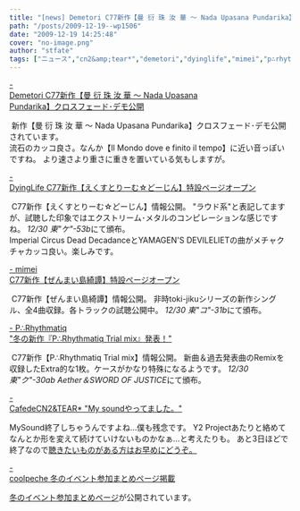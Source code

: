 ```yaml
---
title: "[news] Demetori C77新作【曼 衍 珠 汝 華 ～ Nada Upasana Pundarika】クロスフェード･デモ公開"
path: "/posts/2009-12-19--wp1506"
date: "2009-12-19 14:25:48"
cover: "no-image.png"
author: "stfate"
tags: ["ニュース","cn2&amp;tear*","demetori","dyinglife","mimei","p∴rhythmatiq"]
---
```


<style type="text/css">
<!--
p {white-space: pre-wrap};
-->
</style>

<a  href="http://www.kawachi.zaq.ne.jp/demetori/" target="_blank">- Demetori C77新作【曼 衍 珠 汝 華 ～ Nada Upasana Pundarika】クロスフェード･デモ公開</a>
<div ><a href="http://www.kawachi.zaq.ne.jp/demetori/" target="_blank"><img src="http://www.kawachi.zaq.ne.jp/demetori/images/manen_banner.jpg" alt="" /></a>
新作【曼 衍 珠 汝 華 ～ Nada Upasana Pundarika】クロスフェード･デモ公開されています。
<div >流石のカッコ良さ。なんか【Il Mondo dove e finito il tempo】に近い音っぽいですね。
より速さより重さに重きを置いている気もしますが。</div></div>

<a  href="http://dyinglife.sakura.ne.jp/extream/top.html" target="_blank">- DyingLife C77新作【えくすとりーむ☆どーじん】特設ページオープン</a>
<div ><a href="http://dyinglife.sakura.ne.jp/extream/top.html" target="_blank"><img src="http://dyinglife.sakura.ne.jp/extream/bana2.jpg" alt="" /></a>
C77新作【えくすとりーむ☆どーじん】情報公開。
"ラウド系"と表記してますが、試聴した印象ではエクストリーム･メタルのコンピレーションな感じですね。
<em>12/30 東"ケ"-53b</em>にて頒布。
<div >Imperial Circus Dead DecadanceとYAMAGEN'S DEVILELIETの曲がメチャクチャカッコ良い。楽しみです。</div></div>

<a  href="http://totsu-kuni.net/" target="_blank">- mimei C77新作【ぜんまい島綺譚】特設ページオープン</a>
<div ><a href="http://totsu-kuni.net/" target="_blank"><img src="http://stfate.net/wp-content/uploads/2009/12/mimei_zenmai3.jpg" alt="" /></a>
C77新作【ぜんまい島綺譚】情報公開。
非時toki-jikuシリーズの新作シングル、全4曲収録。各トラックの試聴公開中。
<em>12/30 東"コ"-31b</em>にて頒布。</div>

<a  href="http://prq.blog44.fc2.com/" target="_blank">- P∴Rhythmatiq "冬の新作『P∴Rhythmatiq Trial mix』発表！"</a>
<div ><a href="http://prq.blog44.fc2.com/"><img src="http://stfate.net/wp-content/uploads/2009/12/tm_ban_big_450_100.jpg" alt="" /></a>
C77新作【P∴Rhythmatiq Trial mix】情報公開。
新曲＆過去発表曲のRemixを収録したExtra的な1枚。ケースがかなり特殊になるようです。
<em>12/30 東"ク"-30ab Aether＆SWORD OF JUSTICE</em>にて頒布。</div>

<a  href="http://mure.sakura.ne.jp/cn2/ohanamibanzai.htm" target="_blank">- CafedeCN2&TEAR* "My soundやってました。"</a>
<div ><div >MySound終了しちゃうんですよね…僕も残念です。
Y2 Projectあたりと絡めてなんとか形を変えて続けていけないものかなぁ…と考えたりも。
あと3日ほどで終了なので<a href="http://players.music-eclub.com/?action=user_song&user_id=91418"  target="_blank">聴きたいものがある方はお早めにどうぞ。</a></div></div>

<a  href="http://park17.wakwak.com/~one/coolpeche/" target="_blank">- coolpeche 冬のイベント参加まとめページ掲載</a>
<div ><a href="http://park17.wakwak.com/~one/coolpeche/09winter_coolpeche.html"  target="_blank">冬のイベント参加まとめページ</a>が公開されています。</div>